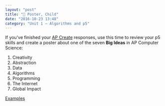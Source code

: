 ```yaml
---
layout: "post"
title: "🌅 Poster, Child"
date: "2016-10-23 13:48"
category: "Unit 1 – Algorithms and p5"
---
```


If you've finished your [AP Create](http://bsk.education/AP-CSP/2016/10/17/create-drawing-app.html) responses, use this time to review your p5 skills and create a poster about one of the seven **Big Ideas**  in AP Computer Science:

1. Creativity
2. Abstraction
3. Data
4. Algorithms
5. Programming
6. The Internet
7. Global Impact

[Examples](https://docs.google.com/presentation/d/1DFM-CFQSqz75Z2fEFI4TV6YZoPAK9ihD2cHkxtkIexQ/edit#slide=id.g1686c26918_1_5)
